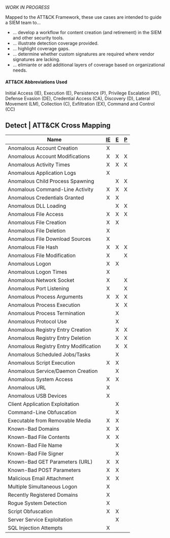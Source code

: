 _WORK IN PROGRESS_

Mapped to the ATT&CK Framework, these use cases are intended to guide a SIEM team to...
* ... develop a workflow for content creation (and retirement) in the SIEM and other security tools.
* ... illustrate detection coverage provided.
* ... highlight coverage gaps.
* ... determine whether custom signatures are required where vendor signatures are lacking.
* ... elimiante or add additional layers of coverage based on organizational needs.

#### ATT&CK Abbreviations Used
Initial Access (IE), Execution (E), Persistence (P), Privilege Escalation (PE), Defense Evasion (DE), 
Credential Access (CA), Discovery (D), Lateral Movement (LM), Collection (C), Exfiltration (EX), Command and Control (CC)

## Detect | ATT&CK Cross Mapping

| Name                                  | [IE](https://attack.mitre.org/tactics/TA0001/) | [E](https://attack.mitre.org/tactics/TA0002) | [P](https://attack.mitre.org/tactics/TA0003/) |
| ------------------------------------- | :--------------------------------------------: | :------------------------------------------: | :-------------------------------------------: |
| Anomalous Account Creation            |                       X                        |                                              |                                               |
| Anomalous Account Modifications       |                       X                        |                      X                       |                       X                       |
| Anomalous Activity Times              |                       X                        |                      X                       |                       X                       |
| Anomalous Application Logs            |                       X                        |                                              |                                               |
| Anomalous Child Process Spawning      |                                                |                      X                       |                       X                       |
| Anomalous Command-Line Activity       |                       X                        |                      X                       |                       X                       |
| Anomalous Credentials Granted         |                       X                        |                      X                       |                                               |
| Anomalous DLL Loading                 |                                                |                      X                       |                       X                       |
| Anomalous File Access                 |                       X                        |                      X                       |                       X                       |
| Anomalous File Creation               |                       X                        |                      X                       |                                               |
| Anomalous File Deletion               |                       X                        |                                              |                                               |
| Anomalous File Download Sources       |                       X                        |                                              |                                               |
| Anomalous File Hash                   |                       X                        |                      X                       |                       X                       |
| Anomalous File Modification           |                       X                        |                                              |                       X                       |
| Anomalous Logon                       |                       X                        |                      X                       |                                               |
| Anomalous Logon Times                 |                       X                        |                                              |                                               |
| Anomalous Network Socket              |                       X                        |                                              |                       X                       |
| Anomalous Port Listening              |                       X                        |                                              |                       X                       |
| Anomalous Process Arguments           |                       X                        |                      X                       |                       X                       |
| Anomalous Process Execution           |                                                |                      X                       |                       X                       |
| Anomalous Process Termination         |                                                |                      X                       |                                               |
| Anomalous Protocol Use                |                                                |                      X                       |                                               |
| Anomalous Registry Entry Creation     |                                                |                      X                       |                       X                       |
| Anomalous Registry Entry Deletion     |                                                |                      X                       |                       X                       |
| Anomalous Registry Entry Modification |                                                |                      X                       |                       X                       |
| Anomalous Scheduled Jobs/Tasks        |                                                |                      X                       |                                               |
| Anomalous Script Execution            |                       X                        |                      X                       |                                               |
| Anomalous Service/Daemon Creation     |                                                |                      X                       |                                               |
| Anomalous System Access               |                       X                        |                      X                       |                                               |
| Anomalous URL                         |                       X                        |                                              |                                               |
| Anomalous USB Devices                 |                       X                        |                                              |                                               |
| Client Application Exploitation       |                                                |                      X                       |                                               |
| Command-Line Obfuscation              |                                                |                      X                       |                                               |
| Executable from Removable Media       |                       X                        |                      X                       |                                               |
| Known-Bad Domains                     |                       X                        |                      X                       |                                               |
| Known-Bad File Contents               |                       X                        |                      X                       |                                               |
| Known-Bad File Name                   |                                                |                      X                       |                                               |
| Known-Bad File Signer                 |                                                |                      X                       |                                               |
| Known-Bad GET Parameters (URL)        |                       X                        |                      X                       |                                               |
| Known-Bad POST Parameters             |                       X                        |                      X                       |                                               |
| Malicious Email Attachment            |                       X                        |                      X                       |                                               |
| Multiple Simultaneous Logon           |                       X                        |                                              |                                               |
| Recently Registered Domains           |                       X                        |                                              |                                               |
| Rogue System Detection                |                       X                        |                                              |                                               |
| Script Obfuscation                    |                       X                        |                      X                       |                                               |
| Server Service Exploitation           |                                                |                      X                       |                                               |
| SQL Injection Attempts                |                       X                        |                                              |                                               |
